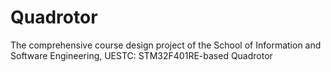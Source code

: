 # Quadrotor
The comprehensive course design project of the School of Information and Software Engineering, UESTC: STM32F401RE-based Quadrotor

